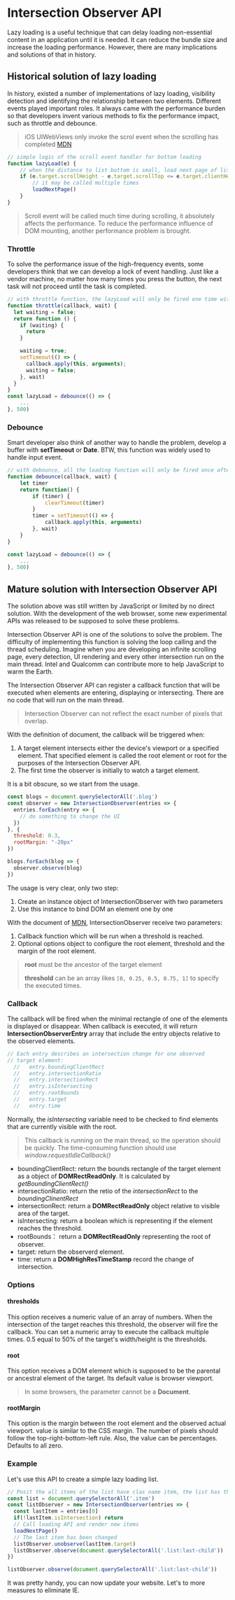 # Intersection Observer API

Lazy loading is a useful technique that can delay loading non-essential content in an application until it is needed. It can reduce the bundle size and increase the loading performance. However, there are many implications and solutions of that in history. 

## Historical solution of lazy loading
In history, existed a number of implementations of lazy loading, visibility detection and identifying the relationship between two elements. Different events played important roles. It always came with the performance burden so that developers invent various methods to fix the performance impact, such as throttle and debounce.

> iOS UIWebViews only invoke the scrol event when the scrolling has completed [MDN](https://developer.mozilla.org/en-US/docs/Web/API/Document/scroll_event)

```JavaScript
// simple logic of the scroll event handler for bottom loading
function lazyLoad(e) {
    // when the distance to list bottom is small, load next page of list
    if (e.target.scrollHeight - e.target.scrollTop <= e.target.clientHeight) {
        // it may be called multiple times
        loadNextPage()
    }
}
```
> Scroll event will be called much time during scrolling, it absolutely affects the performance. To reduce the performance influence of DOM mounting, another performance problem is brought.

### Throttle
To solve the performance issue of the high-frequency events, some developers think that we can develop a lock of event handling. Just like a vendor machine, no matter how many times you press the button, the next task will not proceed until the task is completed.
```JavaScript
// with throttle function, the lazyLoad will only be fired one time within 0.5s
function throttle(callback, wait) {
  let waiting = false;
  return function () {
    if (waiting) {
      return
    }

    waiting = true;
    setTimeout(() => {
      callback.apply(this, arguments);
      waiting = false;
    }, wait)
  }
}
const lazyLoad = debounce(() => {
    ...
}, 500)
```

### Debounce
Smart developer also think of another way to handle the problem, develop a buffer with **setTimeout** or **Date**. BTW, this function was widely used to handle input event.
```JavaScript
// with debounce, all the loading function will only be fired once after the page stops scrolling.
function debounce(callback, wait) {
    let timer
    return function() {
        if (timer) {
            clearTimeout(timer)
        } 
        timer = setTimeout(() => {
            callback.apply(this, arguments)
        }, wait)
    }
}

const lazyLoad = debounce(() => {
    ...
}, 500)
```

## Mature solution with Intersection Observer API
The solution above was still written by JavaScript or limited by no direct solution. With the development of the web browser, some new experimental APIs was released to be supposed to solve these problems.

Intersection Observer API is one of the solutions to solve the problem. The difficulty of implementing this function is solving the loop calling and the thread scheduling. Imagine when you are developing an infinite scrolling page, every detection, UI rendering and every other intersection run on the main thread. Intel and Qualcomm can contribute more to help JavaScript to warm the Earth.

The Intersection Observer API can register a callback function that will be executed when elements are entering, displaying or intersecting. There are no code that will run on the main thread.


> Intersection Observer can not reflect the exact number of pixels that overlap.

With the definition of document, the callback will be triggered when:
   
1. A target element intersects either the device's viewport or a specified element. That specified element is called the root element or root for the purposes of the Intersection Observer API.
2. The first time the observer is initially to watch a target element.

It is a bit obscure, so we start from the usage.

```JavaScript
const blogs = document.querySelectorAll('.blog')
const observer = new IntersectionObserver(entries => {
  entries.forEach(entry => {
    // do something to change the UI
  })
}, {
  threshold: 0.3,
  rootMargin: "-20px"
})

blogs.forEach(blog => {
  observer.observe(blog)
})
```
The usage is very clear, only two step:
1. Create an instance object of IntersectionObserver with two parameters
2. Use this instance to bind DOM an element one by one

With the document of [MDN](https://developer.mozilla.org/en-US/docs/Web/API/Intersection_Observer_API), IntersectionObserver receive two parameters:

   1. Callback function which will be run when a threshold is reached.
   2. Optional options object to configure the root element, threshold and the margin of the root element.

> **root** must be the ancestor of the target element
> 
> **threshold** can be an array likes ```[0, 0.25, 0.5, 0.75, 1]``` to specify the executed times.

### Callback
The callback will be fired when the minimal rectangle of one of the elements is displayed or disappear. When callback is executed, it will return **IntersectionObserverEntry** array that include the entry objects relative to the observed elements.

```JavaScript
// Each entry describes an intersection change for one observed
// target element:
  //   entry.boundingClientRect
  //   entry.intersectionRatio
  //   entry.intersectionRect
  //   entry.isIntersecting
  //   entry.rootBounds
  //   entry.target
  //   entry.time
```

Normally, the *isIntersecting* variable need to be checked to find elements that are currently visible with the root.

> This callback is running on the main thread, so the operation should be quickly. The time-consuming function should use *window.requestIdleCallback()*

- boundingClientRect: return the bounds rectangle of the target element as a object of **DOMRectReadOnly**. It is calculated by *getBoundingClientRect()*
- intersectionRatio: return the retio of the *intersectionRect* to the *boundingClinentRect*
- intersectionRect: return a **DOMRectReadOnly** object relative to visible area of the target.
- isIntersecting: return a boolean which is representing if the element reaches the threshold.
- rootBounds： return a **DOMRectReadOnly** representing the root of observer.
- target: return the observerd element.
- time: return a **DOMHighResTimeStamp** record the change of intersection.


### Options

#### thresholds

This option receives a numeric value of an array of numbers. When the intersection of the target reaches this threshold, the observer will fire the callback. You can set a numeric array to execute the callback multiple times. 0.5 equal to 50% of the target's width/height is the thresholds.

#### root
This option receives a DOM element which is supposed to be the parental or ancestral element of the target. Its default value is browser viewport.

> In some browsers, the parameter cannot be a **Document**.

#### rootMargin
This option is the margin between the root element and the observed actual viewport.  value is similar to the CSS margin. The number of pixels should follow the top-right-bottom-left rule. Also, the value can be percentages. Defaults to all zero.

### Example

Let's use this API to create a simple lazy loading list. 

```JavaScript
// Posit the all items of the list have clas name item, the list has the class named list
const list = document.querySelectorAll('.item')
const listObserver = new IntersectionObserver(entries => {
  const lastItem = entries[0]
  if(!lastItem.isIntersection) return
  // Call loading API and render new items
  loadNextPage()
  // The last item has been changed
  listObserver.unobserve(lastItem.target)
  listObserver.observe(document.querySelectorAll('.list:last-child'))
})

listObserver.observe(document.querySelectorAll('.list:last-child'))
```

It was pretty handy, you can now update your website. Let's to more measures to eliminate IE.